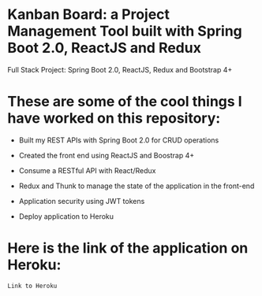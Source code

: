 # Kanban Board: a Project Management Tool built with Spring Boot 2.0, ReactJS and Redux

Full Stack Project: Spring Boot 2.0, ReactJS, Redux and Bootstrap 4+

# These are some of the cool things I have worked on this repository:

* Built my REST APIs with Spring Boot 2.0 for CRUD operations

* Created the front end using ReactJS and Boostrap 4+

* Consume a RESTful API with React/Redux

* Redux and Thunk to manage the state of the application in the front-end

* Application security using JWT tokens

* Deploy application to Heroku


# Here is the link of the application on Heroku:

```
Link to Heroku
```
